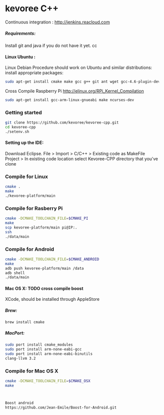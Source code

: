 # kevoree C++
 
 Continuous integration : http://jenkins.reacloud.com
 
 
##### Requirements:
Install git and java if you do not have it yet. cc
#### Linux Ubuntu :
Linux Debian Procedure should work on Ubuntu and similar distributions: install appropriate packages:
```sh
sudo apt-get install cmake make gcc g++ git ant wget gcc-4.6-plugin-dev libcppunit-doc libcppunit-dev
```
Cross Compile Raspberry Pi http://elinux.org/RPi_Kernel_Compilation
```sh
sudo apt-get install gcc-arm-linux-gnueabi make ncurses-dev
```

 
### Getting started
```sh
git clone https://github.com/kevoree/kevoree-cpp.git
cd kevoree-cpp
./setenv.sh
```

#### Setting up the IDE:
Download Eclipse.
File > Import > C/C++ > Existing code as MakeFile Project > In existing code location select Kevoree-CPP directory that you've clone
### Compile for Linux  
```sh
cmake .
make
./kevoree-platform/main
```
 
### Compile for Rasberry Pi
```sh
cmake -DCMAKE_TOOLCHAIN_FILE=$CMAKE_PI
make
scp kevoree-platform/main pi@IP:.
ssh
./data/main
```
 
### Compile for Android  
```sh
cmake -DCMAKE_TOOLCHAIN_FILE=$CMAKE_ANDROID
make
adb push kevoree-platform/main /data
adb shell
./data/main
```
 
 
 
#### Mac OS X: TODO cross compile boost
XCode, should be installed through AppleStore
 
##### Brew:
`brew install cmake`
 
##### MacPort:
```sh
sudo port install cmake_modules
sudo port install arm-none-eabi-gcc
sudo port install arm-none-eabi-binutils
clang-llvm 3.2
```
 
### Compile for Mac OS X  
```sh
cmake -DCMAKE_TOOLCHAIN_FILE=$CMAKE_OSX
make



Boost android
https://github.com/Jean-Emile/Boost-for-Android.git
